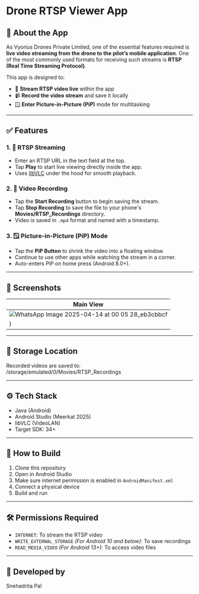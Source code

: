 # Drone RTSP Viewer App

## 📱 About the App

As Vyorius Drones Private Limited, one of the essential features required is **live video streaming from the drone to the pilot’s mobile application**. One of the most commonly used formats for receiving such streams is **RTSP (Real Time Streaming Protocol)**.

This app is designed to:
- 🔴 **Stream RTSP video live** within the app
- 📹 **Record the video stream** and save it locally
- 🪟 **Enter Picture-in-Picture (PiP)** mode for multitasking

---

## ✅ Features

### 1. 📡 RTSP Streaming
- Enter an RTSP URL in the text field at the top.
- Tap **Play** to start live viewing directly inside the app.
- Uses [libVLC](https://code.videolan.org/videolan/libvlc) under the hood for smooth playback.

### 2. 🎥 Video Recording
- Tap the **Start Recording** button to begin saving the stream.
- Tap **Stop Recording** to save the file to your phone's **Movies/RTSP_Recordings** directory.
- Video is saved in `.mp4` format and named with a timestamp.

### 3. 🪟 Picture-in-Picture (PiP) Mode
- Tap the **PiP Button** to shrink the video into a floating window.
- Continue to use other apps while watching the stream in a corner.
- Auto-enters PiP on home press (Android 8.0+).

---

## 📸 Screenshots

| Main View | 
|-----------|
| ![WhatsApp Image 2025-04-14 at 00 05 28_eb3cbbcf](https://github.com/user-attachments/assets/f7d3a325-330f-40bb-8628-4429f9e6102a)
) |



---

## 📂 Storage Location
Recorded videos are saved to: /storage/emulated/0/Movies/RTSP_Recordings


---

## ⚙️ Tech Stack

- Java (Android)
- Android Studio (Meerkat 2025)
- libVLC (VideoLAN)
- Target SDK: 34+

---

## 🚀 How to Build

1. Clone this repository
2. Open in Android Studio
3. Make sure internet permission is enabled in `AndroidManifest.xml`
4. Connect a physical device 
5. Build and run

---

## 🛠 Permissions Required

- `INTERNET`: To stream the RTSP video
- `WRITE_EXTERNAL_STORAGE` *(For Android 10 and below)*: To save recordings
- `READ_MEDIA_VIDEO` *(For Android 13+)*: To access video files

---

## 👤 Developed by

Snehadrita Pal  


